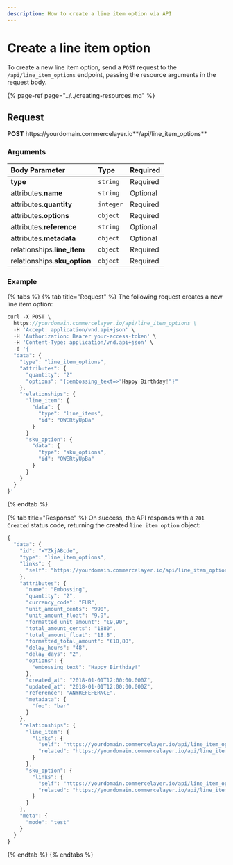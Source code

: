 ```yaml
---
description: How to create a line item option via API
---
```


# Create a line item option

To create a new line item option, send a `POST` request to the `/api/line_item_options` endpoint, passing the resource arguments in the request body.

{% page-ref page="../../creating-resources.md" %}

## Request

**POST** https://<i></i>yourdomain.commercelayer.io**/api/line_item_options**

### Arguments

| Body Parameter | Type | Required |
| :--- | :--- | :--- |
| **type** | `string` | Required |
| attributes.**name** | `string` | Optional |
| attributes.**quantity** | `integer` | Required |
| attributes.**options** | `object` | Required |
| attributes.**reference** | `string` | Optional |
| attributes.**metadata** | `object` | Optional |
| relationships.**line_item** | `object` | Required |
| relationships.**sku_option** | `object` | Required |

### Example

{% tabs %}
{% tab title="Request" %}
The following request creates a new line item option:

```javascript
curl -X POST \
  https://yourdomain.commercelayer.io/api/line_item_options \
  -H 'Accept: application/vnd.api+json' \
  -H 'Authorization: Bearer your-access-token' \
  -H 'Content-Type: application/vnd.api+json' \
  -d '{
  "data": {
    "type": "line_item_options",
    "attributes": {
      "quantity": "2"
      "options": "{:embossing_text=>"Happy Birthday!"}"
    },
    "relationships": {
      "line_item": {
        "data": {
          "type": "line_items",
          "id": "QWERtyUpBa"
        }
      }
      "sku_option": {
        "data": {
          "type": "sku_options",
          "id": "QWERtyUpBa"
        }
      }
    }
  }
}'
```
{% endtab %}

{% tab title="Response" %}
On success, the API responds with a `201 Created` status code, returning the created `line item option` object:

```javascript
{
  "data": {
    "id": "xYZkjABcde",
    "type": "line_item_options",
    "links": {
      "self": "https://yourdomain.commercelayer.io/api/line_item_options/xYZkjABcde"
    },
    "attributes": {
      "name": "Embossing",
      "quantity": "2",
      "currency_code": "EUR",
      "unit_amount_cents": "990",
      "unit_amount_float": "9.9",
      "formatted_unit_amount": "€9,90",
      "total_amount_cents": "1880",
      "total_amount_float": "18.8",
      "formatted_total_amount": "€18,80",
      "delay_hours": "48",
      "delay_days": "2",
      "options": {
        "embossing_text": "Happy Birthday!"
      },
      "created_at": "2018-01-01T12:00:00.000Z",
      "updated_at": "2018-01-01T12:00:00.000Z",
      "reference": "ANYREFEFERNCE",
      "metadata": {
        "foo": "bar"
      }
    },
    "relationships": {
      "line_item": {
        "links": {
          "self": "https://yourdomain.commercelayer.io/api/line_item_options/xYZkjABcde/relationships/line_item",
          "related": "https://yourdomain.commercelayer.io/api/line_item_options/xYZkjABcde/line_item"
        }
      },
      "sku_option": {
        "links": {
          "self": "https://yourdomain.commercelayer.io/api/line_item_options/xYZkjABcde/relationships/sku_option",
          "related": "https://yourdomain.commercelayer.io/api/line_item_options/xYZkjABcde/sku_option"
        }
      }
    },
    "meta": {
      "mode": "test"
    }
  }
}
```
{% endtab %}
{% endtabs %}
